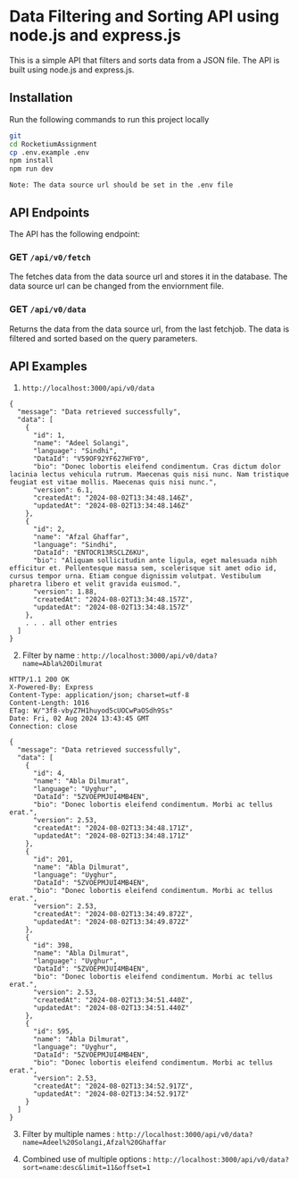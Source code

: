 # Data Filtering and Sorting API using node.js and express.js

This is a simple API that filters and sorts data from a JSON file. The API is built using node.js and express.js.

## Installation
Run the following commands to run this project locally
```bash
git 
cd RocketiumAssignment
cp .env.example .env
npm install
npm run dev
```

`Note: The data source url should be set in the .env file`

## API Endpoints
The API has the following endpoint:

### GET `/api/v0/fetch`
The fetches data from the data source url and stores it in the database. The data source url can be changed from the enviornment file.

### GET `/api/v0/data`
Returns the data from the data source url, from the last fetchjob. The data is filtered and sorted based on the query parameters.


## API Examples

1. `http://localhost:3000/api/v0/data`
```
{
  "message": "Data retrieved successfully",
  "data": [
    {
      "id": 1,
      "name": "Adeel Solangi",
      "language": "Sindhi",
      "DataId": "V59OF92YF627HFY0",
      "bio": "Donec lobortis eleifend condimentum. Cras dictum dolor lacinia lectus vehicula rutrum. Maecenas quis nisi nunc. Nam tristique feugiat est vitae mollis. Maecenas quis nisi nunc.",
      "version": 6.1,
      "createdAt": "2024-08-02T13:34:48.146Z",
      "updatedAt": "2024-08-02T13:34:48.146Z"
    },
    {
      "id": 2,
      "name": "Afzal Ghaffar",
      "language": "Sindhi",
      "DataId": "ENTOCR13RSCLZ6KU",
      "bio": "Aliquam sollicitudin ante ligula, eget malesuada nibh efficitur et. Pellentesque massa sem, scelerisque sit amet odio id, cursus tempor urna. Etiam congue dignissim volutpat. Vestibulum pharetra libero et velit gravida euismod.",
      "version": 1.88,
      "createdAt": "2024-08-02T13:34:48.157Z",
      "updatedAt": "2024-08-02T13:34:48.157Z"
    },
    . . . all other entries
  ]
}

```

2. Filter by name : `http://localhost:3000/api/v0/data?name=Abla%20Dilmurat`

```
HTTP/1.1 200 OK
X-Powered-By: Express
Content-Type: application/json; charset=utf-8
Content-Length: 1016
ETag: W/"3f8-vbyZ7H1huyod5cUOCwPaOSdh9Ss"
Date: Fri, 02 Aug 2024 13:43:45 GMT
Connection: close

{
  "message": "Data retrieved successfully",
  "data": [
    {
      "id": 4,
      "name": "Abla Dilmurat",
      "language": "Uyghur",
      "DataId": "5ZVOEPMJUI4MB4EN",
      "bio": "Donec lobortis eleifend condimentum. Morbi ac tellus erat.",
      "version": 2.53,
      "createdAt": "2024-08-02T13:34:48.171Z",
      "updatedAt": "2024-08-02T13:34:48.171Z"
    },
    {
      "id": 201,
      "name": "Abla Dilmurat",
      "language": "Uyghur",
      "DataId": "5ZVOEPMJUI4MB4EN",
      "bio": "Donec lobortis eleifend condimentum. Morbi ac tellus erat.",
      "version": 2.53,
      "createdAt": "2024-08-02T13:34:49.872Z",
      "updatedAt": "2024-08-02T13:34:49.872Z"
    },
    {
      "id": 398,
      "name": "Abla Dilmurat",
      "language": "Uyghur",
      "DataId": "5ZVOEPMJUI4MB4EN",
      "bio": "Donec lobortis eleifend condimentum. Morbi ac tellus erat.",
      "version": 2.53,
      "createdAt": "2024-08-02T13:34:51.440Z",
      "updatedAt": "2024-08-02T13:34:51.440Z"
    },
    {
      "id": 595,
      "name": "Abla Dilmurat",
      "language": "Uyghur",
      "DataId": "5ZVOEPMJUI4MB4EN",
      "bio": "Donec lobortis eleifend condimentum. Morbi ac tellus erat.",
      "version": 2.53,
      "createdAt": "2024-08-02T13:34:52.917Z",
      "updatedAt": "2024-08-02T13:34:52.917Z"
    }
  ]
}
```

3. Filter by multiple names : `http://localhost:3000/api/v0/data?name=Adeel%20Solangi,Afzal%20Ghaffar`


4. Combined use of multiple options : `http://localhost:3000/api/v0/data?sort=name:desc&limit=11&offset=1`